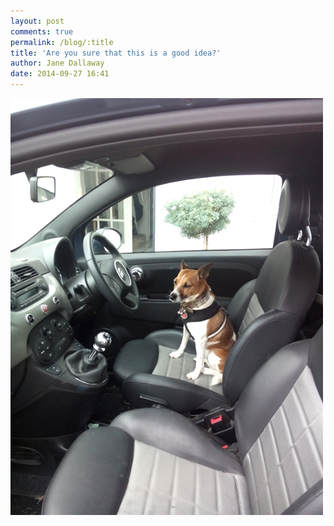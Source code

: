 ```yaml
---
layout: post
comments: true
permalink: /blog/:title
title: 'Are you sure that this is a good idea?'
author: Jane Dallaway
date: 2014-09-27 16:41
---
```


<div><a href="/media/tp_IMG_20140927_125642.jpg"><img src="/media/tp_thumb_IMG_20140927_125642.jpg" width="500" height="667"/></a></div>


  
      
